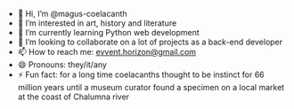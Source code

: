 - 👋 Hi, I’m @magus-coelacanth
- 👀 I’m interested in art, history and literature
- 🌱 I’m currently learning Python web development
- 💞️ I’m looking to collaborate on a lot of projects as a back-end developer
- 📫 How to reach me: evvent.horizon@gmail.com
- 😄 Pronouns: they/it/any
- ⚡ Fun fact: for a long time coelacanths thought to be instinct for 66 million years until a museum curator found a specimen on a local market at the coast of Chalumna river
